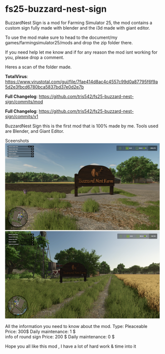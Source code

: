 # fs25-buzzard-nest-sign
BuzzardNest Sign is a mod for Farming Simulator 25, the mod contains a custom sign fully made with blender and the i3d made with giant editor.

To use the mod make sure to head to the document/my games/farmingsimulator25/mods and drop the zip folder there.

If you need help let me know and if for any reason the mod isnt working for you, please drop a comment.

Heres a scan of the folder made.

**TotalVirus**: https://www.virustotal.com/gui/file/7fae414d8ac4c4557c99d0a87795f6f9a5d2e3fbcd6780bca5837bd37e0d2e7b

**Full Changelog**: https://github.com/tris542/fs25-buzzard-nest-sign/commits/mod

**Full Changelog**: https://github.com/tris542/fs25-buzzard-nest-sign/commits/v1

BuzzardNest Sign this is the first mod that is 100% made by me. Tools used are Blender, and Giant Editor.


Sceenshots
![Screenshot 1](https://github.com/CaptainSp33dy/fs25-buzzard-nest-sign/blob/a8da5881da903bffefba1693f5b8afd4c6e7fce4/images/Screenshot%202025-01-18%20185131.png)
![Screenshot 2](https://github.com/CaptainSp33dy/fs25-buzzard-nest-sign/blob/a8da5881da903bffefba1693f5b8afd4c6e7fce4/images/Screenshot%202025-01-18%20185843.png)

All the information you need to know about the mod. 
Type: Pleaceable
Price: 300$ 
Daily maintenance: 1 $  
info of round sign Price: 200 $ 
Daily maintenance: 0 $  


Hope you all like this mod , I have a lot of hard work &amp; time into it
